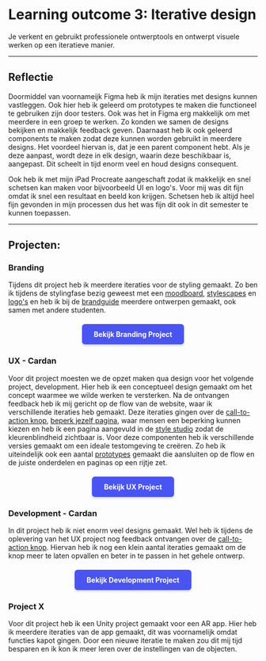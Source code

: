 # Learning outcome 3: Iterative design

Je verkent en gebruikt professionele ontwerptools en ontwerpt visuele werken op een iteratieve manier.

---

## Reflectie
Doormiddel van voornameijk Figma heb ik mijn iteraties met designs kunnen vastleggen. Ook hier heb ik geleerd om prototypes te maken die functioneel te gebruiken zijn door testers. Ook was het in Figma erg makkelijk om met meerdere in een groep te werken. Zo konden we samen de designs bekijken en makkelijk feedback geven. Daarnaast heb ik ook geleerd components te maken zodat deze kunnen worden gebruikt in meerdere designs. Het voordeel hiervan is, dat je een parent component hebt. Als je deze aanpast, wordt deze in elk design, waarin deze beschikbaar is, aangepast. Dit scheelt in tijd enorm veel en houd designs consequent.

Ook heb ik met mijn iPad Procreate aangeschaft zodat ik makkelijk en snel schetsen kan maken voor bijvoorbeeld UI en logo's. Voor mij was dit fijn omdat ik snel een resultaat en beeld kon krijgen. Schetsen heb ik altijd heel fijn gevonden in mijn processen dus het was fijn dit ook in dit semester te kunnen toepassen.

---

## Projecten:
<h3 id="branding">Branding</h3>

Tijdens dit project heb ik meerdere iteraties voor de styling gemaakt. Zo ben ik tijdens de stylingfase bezig geweest met een [moodboard](/point1#moodboard), [stylescapes](/point1#stylescapes) en [logo's](/point1#logo) en heb ik bij de [brandguide](/point1#brandguide) meerdere ontwerpen gemaakt, ook samen met andere studenten.

<div style="display: flex; justify-content: center; margin: 20px 0;">
  <a href="/point1#top" style="display: inline-block; background-color: #4a54f1; color: white; padding: 12px 24px; text-decoration: none; border-radius: 6px; font-weight: bold; transition: all 0.2s ease; box-shadow: 0 2px 4px rgba(74, 84, 241, 0.3);">
    Bekijk Branding Project
  </a>
</div>

<h3 id="ux-cardan">UX - Cardan</h3>

Voor dit project moesten we de opzet maken qua design voor het volgende project, development. Hier heb ik een conceptueel design gemaakt om het concept waarmee we wilde werken te versterken. Na de ontvangen feedback heb ik mij gericht op de flow van de website, waar ik verschillende iteraties heb gemaakt. Deze iteraties gingen over de [call-to-action knop](/point2#call-to-action), [beperk jezelf pagina](/point2#beperk-jezelf), waar mensen een beperking kunnen kiezen en heb ik een pagina aangevuld in de [style studio](/point2#style-studio) zodat de kleurenblindheid zichtbaar is. Voor deze componenten heb ik verschillende versies gemaakt om een ideale testomgeving te creëren. Zo heb ik uiteindelijk ook een aantal [prototypes](/point2#prototype) gemaakt die aansluiten op de flow en de juiste onderdelen en paginas op een rijtje zet.


<div style="display: flex; justify-content: center; margin: 20px 0;">
  <a href="/point2#top" style="display: inline-block; background-color: #4a54f1; color: white; padding: 12px 24px; text-decoration: none; border-radius: 6px; font-weight: bold; transition: all 0.2s ease; box-shadow: 0 2px 4px rgba(74, 84, 241, 0.3);">
    Bekijk UX Project
  </a>
</div>

<h3 id="development-cardan">Development - Cardan</h3>

In dit project heb ik niet enorm veel designs gemaakt. Wel heb ik tijdens de oplevering van het UX project nog feedback ontvangen over de [call-to-action knop](/point3#design). Hiervan heb ik nog een klein aantal iteraties gemaakt om de knop meer te laten opvallen en beter in te passen in het gehele ontwerp.

<div style="display: flex; justify-content: center; margin: 20px 0;">
  <a href="/point3#top" style="display: inline-block; background-color: #4a54f1; color: white; padding: 12px 24px; text-decoration: none; border-radius: 6px; font-weight: bold; transition: all 0.2s ease; box-shadow: 0 2px 4px rgba(74, 84, 241, 0.3);">
    Bekijk Development Project
  </a>
</div>

<h3 id="development-cardan">Project X</h3>

Voor dit project heb ik een Unity project gemaakt voor een AR app. Hier heb ik meerdere iteraties van de app gemaakt, dit was voornamelijk omdat functies kapot gingen. Door een nieuwe iteratie te maken zou dit mij tijd besparen en ik kon ik meer leren over de instellingen van de objecten.
